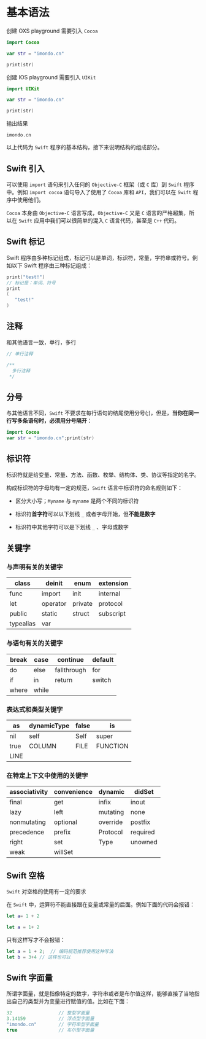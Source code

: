 # 基本语法

创建 OXS playground 需要引入 `Cocoa`

```swift
import Cocoa

var str = "imondo.cn"

print(str)
```


创建 IOS playground 需要引入 `UIKit`

```swift
import UIKit

var str = "imondo.cn"

print(str)
```

输出结果

```
imondo.cn
```

以上代码为 `Swift` 程序的基本结构，接下来说明结构的组成部分。

## Swift 引入

可以使用 `import` 语句来引入任何的 `Objective-C` 框架（或 `C` 库）到 `Swift` 程序中。例如 `import cocoa` 语句导入了使用了 `Cocoa` 库和 `API`，我们可以在 `Swift` 程序中使用他们。

`Cocoa` 本身由 `Objective-C` 语言写成，`Objective-C` 又是 `C` 语言的严格超集，所以在 `Swift` 应用中我们可以很简单的混入 `C` 语言代码，甚至是 `C++` 代码。

## Swift 标记

Swift 程序由多种标记组成，标记可以是单词，标识符，常量，字符串或符号。例如以下 Swift 程序由三种标记组成：

```swift
print("test!")
// 标记是：单词、符号
print
(
   "test!"
)
```

## 注释

和其他语言一致，单行，多行

```swift
// 单行注释

/**
  多行注释
 */

```

## 分号

与其他语言不同，`Swift` 不要求在每行语句的结尾使用分号(;)，但是，**当你在同一行写多条语句时，必须用分号隔开**：

```swift
import Cocoa
var str = "imondo.cn";print(str)
```

## 标识符

标识符就是给变量、常量、方法、函数、枚举、结构体、类、协议等指定的名字。

构成标识符的字母均有一定的规范，`Swift` 语言中标识符的命名规则如下：

- 区分大小写；`Myname` 与 `myname` 是两个不同的标识符

- 标识符**首字符**可以以下划线 `_` 或者字母开始，但**不能是数字**

- 标识符中其他字符可以是下划线 `_` 、字母或数字

## 关键字

### 与声明有关的关键字

|  class   | deinit  |enum  |extension  |
|  ----  | ----  |----  |----  |
| func  | import |init |internal |
| let  | operator |private |protocol |
| public  | static |struct |subscript |
| typealias  | var | | |

### 与语句有关的关键字

|  break   | case  |continue  |default  |
|  ----  | ----  |----  |----  |
| do  | else |fallthrough |for |
| if  | in |return |switch |
| where  | while | | |

### 表达式和类型关键字

|  as   | dynamicType  |false  |is  |
|  ----  | ----  |----  |----  |
| nil  | self |Self |super |
| true  | COLUMN |FILE |FUNCTION |
| LINE  |  | | |

### 在特定上下文中使用的关键字

|  associativity   | convenience  |dynamic  |didSet  |
|  ----  | ----  |----  |----  |
| final  | get |infix |inout |
| lazy  | left |mutating |none |
| nonmutating  | optional |override |postfix |
| precedence  | prefix | Protocol| required|
| right  | set | Type| unowned|
| weak  | willSet | | |

## Swift 空格

`Swift` 对空格的使用有一定的要求

在 `Swift` 中，运算符不能直接跟在变量或常量的后面。例如下面的代码会报错：

```swift
let a= 1 + 2

let a = 1+ 2
```

只有这样写才不会报错：

```swift
let a = 1 + 2;  // 编码规范推荐使用这种写法
let b = 3+4 // 这样也可以
```


## Swift 字面量

所谓字面量，就是指像特定的数字，字符串或者是布尔值这样，能够直接了当地指出自己的类型并为变量进行赋值的值。比如在下面：

```swift
32                 // 整型字面量
3.14159            // 浮点型字面量
"imondo.cn"        // 字符串型字面量
true               // 布尔型字面量

```
